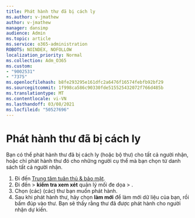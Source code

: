 ```yaml
---
title: Phát hành thư đã bị cách ly
ms.author: v-jmathew
author: v-jmathew
manager: dansimp
audience: Admin
ms.topic: article
ms.service: o365-administration
ROBOTS: NOINDEX, NOFOLLOW
localization_priority: Normal
ms.collection: Adm_O365
ms.custom:
- "9002531"
- "7375"
ms.openlocfilehash: b8fe293295e161dfc2a6476f16574febfb92bf29
ms.sourcegitcommit: 1f998ca586c90330fde515525432072f766d485b
ms.translationtype: MT
ms.contentlocale: vi-VN
ms.lasthandoff: 03/08/2021
ms.locfileid: "50527696"
---
```

# <a name="release-quarantined-messages"></a>Phát hành thư đã bị cách ly

Bạn có thể phát hành thư đã bị cách ly (hoặc bộ thư) cho tất cả người nhận, hoặc chỉ phát hành thư đó cho những người cụ thể mà bạn chọn từ danh sách tất cả người nhận.

1. Đi đến [Trung tâm tuân thủ & bảo mật](https://go.microsoft.com/fwlink/p/?linkid=2077143).
2. Đi đến   >  **kiểm tra xem xét** quản lý mối đe dọa  >  .
3. Chọn (các) (các) thư bạn muốn phát hành.
4. Sau khi phát hành thư, hãy chọn **làm mới** để làm mới dữ liệu của bạn, rồi bấm đúp vào thư. Bạn sẽ thấy rằng thư đã được phát hành cho người nhận dự kiến.
